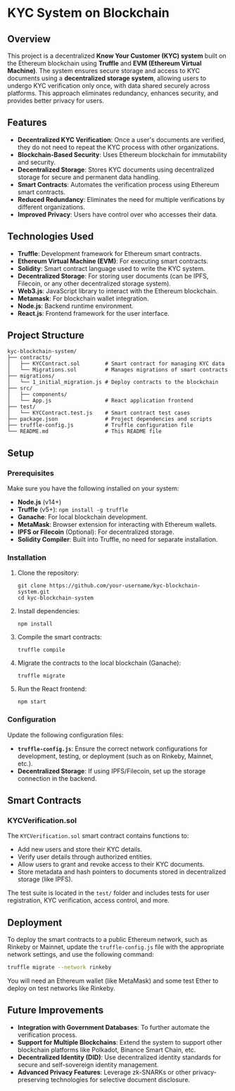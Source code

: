# KYC System on Blockchain

## Overview

This project is a decentralized **Know Your Customer (KYC) system** built on the Ethereum blockchain using **Truffle** and **EVM (Ethereum Virtual Machine)**. The system ensures secure storage and access to KYC documents using a **decentralized storage system**, allowing users to undergo KYC verification only once, with data shared securely across platforms. This approach eliminates redundancy, enhances security, and provides better privacy for users.

## Features

- **Decentralized KYC Verification**: Once a user's documents are verified, they do not need to repeat the KYC process with other organizations.
- **Blockchain-Based Security**: Uses Ethereum blockchain for immutability and security.
- **Decentralized Storage**: Stores KYC documents using decentralized storage for secure and permanent data handling.
- **Smart Contracts**: Automates the verification process using Ethereum smart contracts.
- **Reduced Redundancy**: Eliminates the need for multiple verifications by different organizations.
- **Improved Privacy**: Users have control over who accesses their data.

## Technologies Used

- **Truffle**: Development framework for Ethereum smart contracts.
- **Ethereum Virtual Machine (EVM)**: For executing smart contracts.
- **Solidity**: Smart contract language used to write the KYC system.
- **Decentralized Storage**: For storing user documents (can be IPFS, Filecoin, or any other decentralized storage system).
- **Web3.js**: JavaScript library to interact with the Ethereum blockchain.
- **Metamask**: For blockchain wallet integration.
- **Node.js**: Backend runtime environment.
- **React.js**: Frontend framework for the user interface.

## Project Structure

```
kyc-blockchain-system/
├── contracts/
│   ├── KYCContract.sol        # Smart contract for managing KYC data
│   └── Migrations.sol         # Manages migrations of smart contracts
├── migrations/
│   └── 1_initial_migration.js # Deploy contracts to the blockchain
├── src/
│   ├── components/
│   └── App.js                 # React application frontend
├── test/
│   └── KYCContract.test.js    # Smart contract test cases
├── package.json               # Project dependencies and scripts
├── truffle-config.js          # Truffle configuration file
└── README.md                  # This README file
```

## Setup

### Prerequisites

Make sure you have the following installed on your system:

- **Node.js** (v14+)
- **Truffle** (v5+): `npm install -g truffle`
- **Ganache**: For local blockchain development.
- **MetaMask**: Browser extension for interacting with Ethereum wallets.
- **IPFS or Filecoin** (Optional): For decentralized storage.
- **Solidity Compiler**: Built into Truffle, no need for separate installation.

### Installation

1. Clone the repository:

   ```
   git clone https://github.com/your-username/kyc-blockchain-system.git
   cd kyc-blockchain-system
   ```

2. Install dependencies:

   ```
   npm install
   ```

3. Compile the smart contracts:

   ```
   truffle compile
   ```

4. Migrate the contracts to the local blockchain (Ganache):

   ```
   truffle migrate
   ```

5. Run the React frontend:

   ```
   npm start
   ```

### Configuration

Update the following configuration files:

- **`truffle-config.js`**: Ensure the correct network configurations for development, testing, or deployment (such as on Rinkeby, Mainnet, etc.).
- **Decentralized Storage**: If using IPFS/Filecoin, set up the storage connection in the backend.

## Smart Contracts

### KYCVerification.sol

The `KYCVerification.sol` smart contract contains functions to:

- Add new users and store their KYC details.
- Verify user details through authorized entities.
- Allow users to grant and revoke access to their KYC documents.
- Store metadata and hash pointers to documents stored in decentralized storage (like IPFS).

The test suite is located in the `test/` folder and includes tests for user registration, KYC verification, access control, and more.

## Deployment

To deploy the smart contracts to a public Ethereum network, such as Rinkeby or Mainnet, update the `truffle-config.js` file with the appropriate network settings, and use the following command:

```bash
truffle migrate --network rinkeby
```

You will need an Ethereum wallet (like MetaMask) and some test Ether to deploy on test networks like Rinkeby.

## Future Improvements

- **Integration with Government Databases**: To further automate the verification process.
- **Support for Multiple Blockchains**: Extend the system to support other blockchain platforms like Polkadot, Binance Smart Chain, etc.
- **Decentralized Identity (DID)**: Use decentralized identity standards for secure and self-sovereign identity management.
- **Advanced Privacy Features**: Leverage zk-SNARKs or other privacy-preserving technologies for selective document disclosure.
